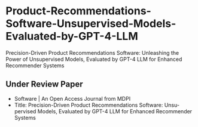 # Product-Recommendations-Software-Unsupervised-Models-Evaluated-by-GPT-4-LLM
Precision-Driven Product Recommendations Software: Unleashing the Power of Unsupervised Models, Evaluated by GPT-4 LLM for Enhanced Recommender Systems

## Under Review Paper
* Software | An Open Access Journal from MDPI
* Title: Precision-Driven Product Recommendations Software: Unsu-pervised Models, Evaluated by GPT-4 LLM for Enhanced Recommender Systems

